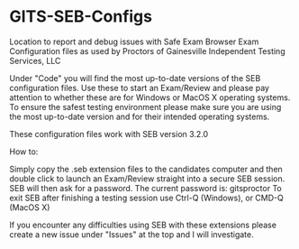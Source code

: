 # GITS-SEB-Configs
Location to report and debug issues with Safe Exam Browser Exam Configuration files as used by Proctors of Gainesville Independent Testing Services, LLC


Under "Code" you will find the most up-to-date versions of the SEB configuration files. Use these to start an Exam/Review and please pay attention to whether
these are for Windows or MacOS X operating systems. To ensure the safest testing environment please make sure you are using the most up-to-date version and for
their intended operating systems.

These configuration files work with SEB version 3.2.0

How to:

Simply copy the .seb extension files to the candidates computer and then double click to launch an Exam/Review straight into a secure SEB session.
SEB will then ask for a password. The current password is: gitsproctor
To exit SEB after finishing a testing session use Ctrl-Q (Windows), or CMD-Q (MacOS X)



If you encounter any difficulties using SEB with these extensions please create a new issue under "Issues" at the top and I will investigate.
